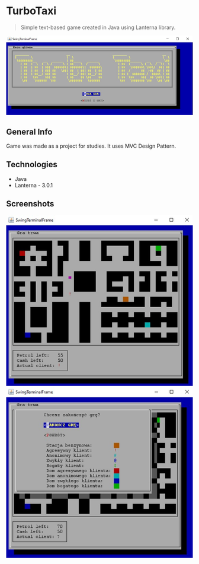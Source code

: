 # TurboTaxi
> Simple text-based game created in Java using Lanterna library.

![](https://github.com/kabix-dk/TurboTaxi/blob/master/images/1.1.jpg)

## General Info
Game was made as a project for studies. It uses MVC Design Pattern.

## Technologies
* Java
* Lanterna - 3.0.1

## Screenshots
![](https://github.com/kabix-dk/TurboTaxi/blob/master/images/1.2.jpg)
![](https://github.com/kabix-dk/TurboTaxi/blob/master/images/1.3.jpg)
